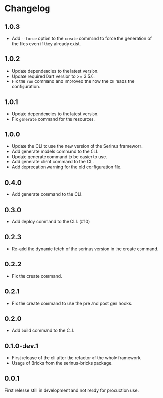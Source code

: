# Changelog

## 1.0.3

- Add `--force` option to the `create` command to force the generation of the files even if they already exist.

## 1.0.2

- Update dependencies to the latest version.
- Update required Dart version to >= 3.5.0.
- Fix the `run` command and improved the how the cli reads the configuration.

## 1.0.1

- Update dependencies to the latest version.
- Fix `generate` command for the resources.

## 1.0.0

- Update the CLI to use the new version of the Serinus framework.
- Add generate models command to the CLI.
- Update generate command to be easier to use.
- Add generate client command to the CLI.
- Add deprecation warning for the old configuration file.

## 0.4.0

- Add generate command to the CLI.

## 0.3.0

- Add deploy command to the CLI. (#10)

## 0.2.3

- Re-add the dynamic fetch of the serinus version in the create command.

## 0.2.2

- Fix the create command.

## 0.2.1

- Fix the create command to use the pre and post gen hooks.

## 0.2.0

- Add build command to the CLI.

## 0.1.0-dev.1

- First release of the cli after the refactor of the whole framework.
- Usage of Bricks from the serinus-bricks package.

## 0.0.1

First release still in development and not ready for production use.
